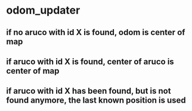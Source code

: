 # odom_updater
## if no aruco with id X is found, odom is center of map
## if aruco with id X is found, center of aruco is center of map
## if aruco with id X has been found, but is not found anymore, the last known position is used